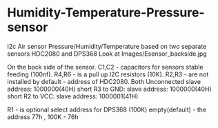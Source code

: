 # Humidity-Temperature-Pressure-sensor
I2c Air sensor Pressure/Humidity/Temperature based on two separate sensors HDC2080 and DPS368
Look at Images/Esensor_backside.jpg

On the back side of the sensor.
C1,C2 - capacitors for sensors stable feeding (100nf). R4,R6 - is a pull up I2C resistors (10K). R2,R3 - are not installed by default - address of HDC2080.
Both Unconnected slave address: 1000000(40H)  short R3 to GND: slave address: 1000000(40H) short R2 to VCC: slave address: 1000001(41H)

R1 - is optional select address for DPS368 (100K) empty(default) - the address 77h , 100K - 76h 
